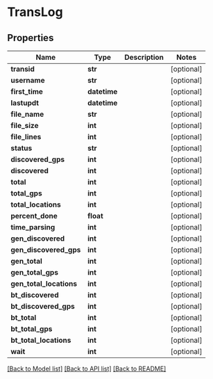 # TransLog

## Properties
Name | Type | Description | Notes
------------ | ------------- | ------------- | -------------
**transid** | **str** |  | [optional] 
**username** | **str** |  | [optional] 
**first_time** | **datetime** |  | [optional] 
**lastupdt** | **datetime** |  | [optional] 
**file_name** | **str** |  | [optional] 
**file_size** | **int** |  | [optional] 
**file_lines** | **int** |  | [optional] 
**status** | **str** |  | [optional] 
**discovered_gps** | **int** |  | [optional] 
**discovered** | **int** |  | [optional] 
**total** | **int** |  | [optional] 
**total_gps** | **int** |  | [optional] 
**total_locations** | **int** |  | [optional] 
**percent_done** | **float** |  | [optional] 
**time_parsing** | **int** |  | [optional] 
**gen_discovered** | **int** |  | [optional] 
**gen_discovered_gps** | **int** |  | [optional] 
**gen_total** | **int** |  | [optional] 
**gen_total_gps** | **int** |  | [optional] 
**gen_total_locations** | **int** |  | [optional] 
**bt_discovered** | **int** |  | [optional] 
**bt_discovered_gps** | **int** |  | [optional] 
**bt_total** | **int** |  | [optional] 
**bt_total_gps** | **int** |  | [optional] 
**bt_total_locations** | **int** |  | [optional] 
**wait** | **int** |  | [optional] 

[[Back to Model list]](../README.md#documentation-for-models) [[Back to API list]](../README.md#documentation-for-api-endpoints) [[Back to README]](../README.md)


